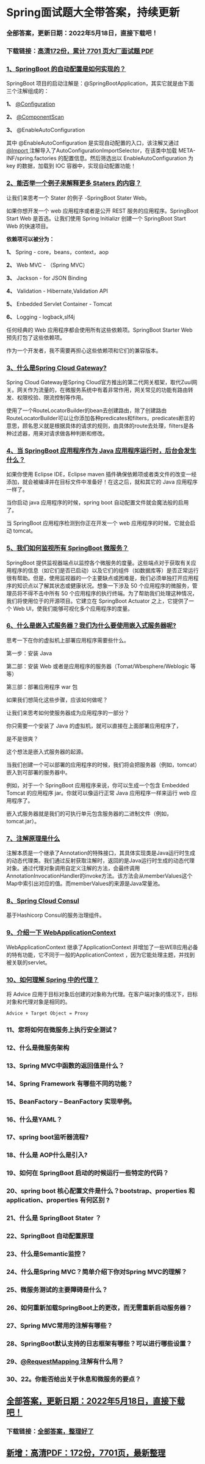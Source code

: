 # Spring面试题大全带答案，持续更新


### 全部答案，更新日期：2022年5月18日，直接下载吧！

### 下载链接：[高清172份，累计 7701 页大厂面试题  PDF](https://gitee.com/souyunku/DevBooks/blob/master/docs/index.md)



### [1、SpringBoot 的自动配置是如何实现的？](https://gitee.com/souyunku/DevBooks/blob/master/docs/Spring/Spring面试题大全带答案，持续更新.md#1springboot-的自动配置是如何实现的)  


SpringBoot 项目的启动注解是：@SpringBootApplication，其实它就是由下面三个注解组成的：

**1、** [@Configuration ](/Configuration )

**2、** [@ComponentScan ](/ComponentScan )

**3、** @EnableAutoConfiguration

其中 @EnableAutoConfiguration 是实现自动配置的入口，该注解又通过 [@Import ](/Import ) 注解导入了AutoConfigurationImportSelector，在该类中加载 META-INF/spring.factories 的配置信息。然后筛选出以 EnableAutoConfiguration 为 key 的数据，加载到 IOC 容器中，实现自动配置功能！


### [2、能否举一个例子来解释更多 Staters 的内容？](https://gitee.com/souyunku/DevBooks/blob/master/docs/Spring/Spring面试题大全带答案，持续更新.md#2能否举一个例子来解释更多-staters-的内容)  


让我们来思考一个 Stater 的例子 -SpringBoot Stater Web。

如果你想开发一个 web 应用程序或者是公开 REST 服务的应用程序。SpringBoot Start Web 是首选。让我们使用 Spring Initializr 创建一个 SpringBoot Start Web 的快速项目。

**依赖项可以被分为：**

**1、** Spring - core，beans，context，aop

**2、** Web MVC - （Spring MVC）

**3、** Jackson - for JSON Binding

**4、** Validation - Hibernate,Validation API

**5、** Enbedded Servlet Container - Tomcat

**6、** Logging - logback,slf4j

任何经典的 Web 应用程序都会使用所有这些依赖项。SpringBoot Starter Web 预先打包了这些依赖项。

作为一个开发者，我不需要再担心这些依赖项和它们的兼容版本。


### [3、什么是Spring Cloud Gateway?](https://gitee.com/souyunku/DevBooks/blob/master/docs/Spring/Spring面试题大全带答案，持续更新.md#3什么是spring-cloud-gateway)  


Spring Cloud Gateway是Spring Cloud官方推出的第二代网关框架，取代Zuul网关。网关作为流量的，在微服务系统中有着非常作用，网关常见的功能有路由转发、权限校验、限流控制等作用。

使用了一个RouteLocatorBuilder的bean去创建路由，除了创建路由RouteLocatorBuilder可以让你添加各种predicates和filters，predicates断言的意思，顾名思义就是根据具体的请求的规则，由具体的route去处理，filters是各种过滤器，用来对请求做各种判断和修改。


### [4、当 SpringBoot 应用程序作为 Java 应用程序运行时，后台会发生什么？](https://gitee.com/souyunku/DevBooks/blob/master/docs/Spring/Spring面试题大全带答案，持续更新.md#4当-springboot-应用程序作为-java-应用程序运行时后台会发生什么)  


如果你使用 Eclipse IDE，Eclipse maven 插件确保依赖项或者类文件的改变一经添加，就会被编译并在目标文件中准备好！在这之后，就和其它的 Java 应用程序一样了。

当你启动 java 应用程序的时候，spring boot 自动配置文件就会魔法般的启用了。

当 SpringBoot 应用程序检测到你正在开发一个 web 应用程序的时候，它就会启动 tomcat。


### [5、我们如何监视所有 SpringBoot 微服务？](https://gitee.com/souyunku/DevBooks/blob/master/docs/Spring/Spring面试题大全带答案，持续更新.md#5我们如何监视所有-springboot-微服务)  


SpringBoot 提供监视器端点以监控各个微服务的度量。这些端点对于获取有关应用程序的信息（如它们是否已启动）以及它们的组件（如数据库等）是否正常运行很有帮助。但是，使用监视器的一个主要缺点或困难是，我们必须单独打开应用程序的知识点以了解其状态或健康状况。想象一下涉及 50 个应用程序的微服务，管理员将不得不击中所有 50 个应用程序的执行终端。为了帮助我们处理这种情况，我们将使用位于的开源项目。它建立在 SpringBoot Actuator 之上，它提供了一个 Web UI，使我们能够可视化多个应用程序的度量。


### [6、什么是嵌入式服务器？我们为什么要使用嵌入式服务器呢?](https://gitee.com/souyunku/DevBooks/blob/master/docs/Spring/Spring面试题大全带答案，持续更新.md#6什么是嵌入式服务器我们为什么要使用嵌入式服务器呢)  


思考一下在你的虚拟机上部署应用程序需要些什么。

第一步：安装 Java

第二部：安装 Web 或者是应用程序的服务器（Tomat/Wbesphere/Weblogic 等等）

第三部：部署应用程序 war 包

如果我们想简化这些步骤，应该如何做呢？

让我们来思考如何使服务器成为应用程序的一部分？

你只需要一个安装了 Java 的虚拟机，就可以直接在上面部署应用程序了，

是不是很爽？

这个想法是嵌入式服务器的起源。

当我们创建一个可以部署的应用程序的时候，我们将会把服务器（例如，tomcat）嵌入到可部署的服务器中。

例如，对于一个 SpringBoot 应用程序来说，你可以生成一个包含 Embedded Tomcat 的应用程序 jar。你就可以像运行正常 Java 应用程序一样来运行 web 应用程序了。

嵌入式服务器就是我们的可执行单元包含服务器的二进制文件（例如，tomcat.jar）。


### [7、注解原理是什么](https://gitee.com/souyunku/DevBooks/blob/master/docs/Spring/Spring面试题大全带答案，持续更新.md#7注解原理是什么)  


注解本质是一个继承了Annotation的特殊接口，其具体实现类是Java运行时生成的动态代理类。我们通过反射获取注解时，返回的是Java运行时生成的动态代理对象。通过代理对象调用自定义注解的方法，会最终调用AnnotationInvocationHandler的invoke方法。该方法会从memberValues这个Map中索引出对应的值。而memberValues的来源是Java常量池。


### [8、Spring Cloud Consul](https://gitee.com/souyunku/DevBooks/blob/master/docs/Spring/Spring面试题大全带答案，持续更新.md#8spring-cloud-consul)  


基于Hashicorp Consul的服务治理组件。


### [9、介绍一下 WebApplicationContext](https://gitee.com/souyunku/DevBooks/blob/master/docs/Spring/Spring面试题大全带答案，持续更新.md#9介绍一下-webapplicationcontext)  


WebApplicationContext 继承了ApplicationContext 并增加了一些WEB应用必备的特有功能，它不同于一般的ApplicationContext ，因为它能处理主题，并找到被关联的servlet。




### [10、如何理解 Spring 中的代理？](https://gitee.com/souyunku/DevBooks/blob/master/docs/Spring/Spring面试题大全带答案，持续更新.md#10如何理解-spring-中的代理)  


将 Advice 应用于目标对象后创建的对象称为代理。在客户端对象的情况下，目标对象和代理对象是相同的。

```
Advice + Target Object = Proxy
```


### 11、您将如何在微服务上执行安全测试？
### 12、什么是微服务架构
### 13、Spring MVC中函数的返回值是什么？
### 14、Spring Framework 有哪些不同的功能？
### 15、BeanFactory – BeanFactory 实现举例。
### 16、什么是YAML？
### 17、spring boot监听器流程?
### 18、什么是 AOP什么是引入?
### 19、如何在 SpringBoot 启动的时候运行一些特定的代码？
### 20、spring boot 核心配置文件是什么？bootstrap、properties 和 application、properties 有何区别 ?
### 21、什么是 SpringBoot Stater ？
### 22、SpringBoot 自动配置原理
### 23、什么是Semantic监控？
### 24、什么是Spring MVC？简单介绍下你对Spring MVC的理解？
### 25、微服务测试的主要障碍是什么？
### 26、如何重新加载SpringBoot上的更改，而无需重新启动服务器？
### 27、Spring MVC常用的注解有哪些？
### 28、SpringBoot默认支持的日志框架有哪些？可以进行哪些设置？
### 29、[@RequestMapping ](/RequestMapping ) 注解有什么用？
### 30、22。你能否给出关于休息和微服务的要点？





## [全部答案，更新日期：2022年5月18日，直接下载吧！](https://gitee.com/souyunku/DevBooks/blob/master/docs/daan.md)

### 下载链接：[全部答案，整理好了](https://gitee.com/souyunku/DevBooks/blob/master/docs/daan.md)




## [新增：高清PDF：172份，7701页，最新整理](https://gitee.com/souyunku/DevBooks/blob/master/docs/daan.md)




